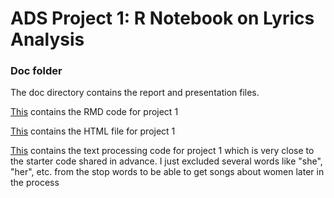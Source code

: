 # ADS Project 1:  R Notebook on Lyrics Analysis

### Doc folder

The doc directory contains the report and presentation files.

[This](doc/0919_Sexism_Revisited_v1.Rmd) contains the RMD code for project 1

[This](doc/0919_Sexism_Revisited_v1.html) contains the HTML file for project 1

[This](doc/Sexism_Revisited_Text_Processing_v1.Rmd) contains the text processing code for project 1 which is very close to the starter code shared in advance. I just excluded several words like "she", "her", etc. from the stop words to be able to get songs about women later in the process

